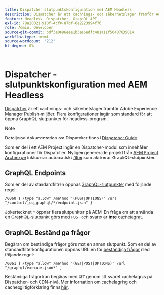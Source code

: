 ```yaml
---
title: Dispatcher slutpunktskonfiguration med AEM Headless
description: Dispatcher är ett cachnings- och säkerhetslager framför Adobe Experience Manager Publish-miljöer. Flera konfigurationer används för att öppna GraphQL-slutpunkter till headless-program.
feature: Headless, Dispatcher, GraphQL API
exl-id: 78a20021-910f-4cf0-87bf-6e2223994f76
role: Admin, Developer
source-git-commit: bdf3e0896eee1b3aa6edfc481011f50407835014
workflow-type: tm+mt
source-wordcount: '212'
ht-degree: 0%

---
```



# Dispatcher - slutpunktskonfiguration med AEM Headless

[Dispatcher](https://experienceleague.adobe.com/docs/experience-manager-dispatcher/using/dispatcher.html) är ett cachnings- och säkerhetslager framför Adobe Experience Manager Publish-miljöer. Flera konfigurationer ingår som standard för att öppna GraphQL-slutpunkter för headless-program.

>[!NOTE]
>
>Detaljerad dokumentation om Dispatcher finns i [Dispatcher Guide](https://experienceleague.adobe.com/docs/experience-manager-dispatcher/using/dispatcher.html).

Som en del i ett AEM Project ingår en Dispatcher-modul som innehåller konfigurationer för Dispatcher. Nyligen genererade projekt från [AEM Project Archetype](https://github.com/adobe/aem-project-archetype) inkluderar automatiskt [filter](https://experienceleague.adobe.com/docs/experience-manager-dispatcher/using/configuring/dispatcher-configuration.html?#defining-a-filter) som aktiverar GraphQL-slutpunkter.

## GraphQL Endpoints

Som en del av standardfiltren öppnas [GraphQL-slutpunkter](/help/headless/graphql-api/graphql-endpoint.md) med följande regel:

```
/0060 { /type "allow" /method '(POST|OPTIONS)' /url "/content/_cq_graphql/*/endpoint.json" }
```

Jokertecknet `*` öppnar flera slutpunkter på AEM. En fråga om att använda en GraphQL-slutpunkt görs med `POST` och svaret är **inte** cachelagrat.

## GraphQL Beständiga frågor

Begäran om beständiga frågor görs mot en annan slutpunkt. Som en del av standardfilterkonfigurationen öppnas URL:en för [beständiga frågor](/help/headless/graphql-api/persisted-queries.md) med följande regel:

```
/0061 { /type "allow" /method '(GET|POST|OPTIONS)' /url "/graphql/execute.json*" }
```

Beständiga frågor kan begäras med `GET` genom att svaret cachelagras på Dispatcher- och CDN-nivå. Mer information om cachelagring och cacheogiltigförklaring finns [här](/help/implementing/dispatcher/caching.md).

